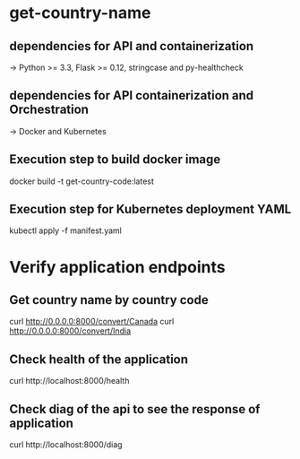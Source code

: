 # get-country-name

## dependencies for API and containerization
-> Python >= 3.3, Flask >= 0.12, stringcase and py-healthcheck

## dependencies for API containerization and Orchestration
-> Docker and Kubernetes

## Execution step to build docker image
docker build -t get-country-code:latest

## Execution step for Kubernetes deployment YAML

kubectl apply -f manifest.yaml

# Verify application endpoints

## Get country name by country code
curl http://0.0.0.0:8000/convert/Canada
curl http://0.0.0.0:8000/convert/India

## Check health of the application
curl http://localhost:8000/health

## Check diag of the api to see the response of application
curl http://localhost:8000/diag
